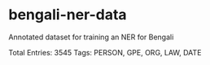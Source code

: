 # bengali-ner-data
Annotated dataset for training an NER for Bengali

Total Entries: 3545
Tags: PERSON, GPE, ORG, LAW, DATE
